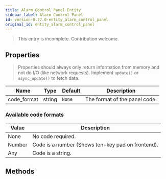 ```yaml
---
title: Alarm Control Panel Entity
sidebar_label: Alarm Control Panel
id: version-0.77.0-entity_alarm_control_panel
original_id: entity_alarm_control_panel
---
```


> This entry is incomplete. Contribution welcome.

## Properties

> Properties should always only return information from memory and not do I/O (like network requests). Implement `update()` or `async_update()` to fetch data.

| Name | Type | Default | Description
| ---- | ---- | ------- | -----------
| code_format | string | `None` | The format of the panel code.

### Available code formats

| Value | Description
| ----- | -----------
| None | No code required.
| Number | Code is a number (Shows ten-key pad on frontend).
| Any | Code is a string.

## Methods

